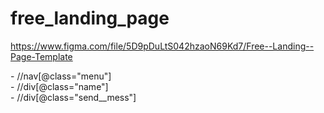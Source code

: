 # free_landing_page

https://www.figma.com/file/5D9pDuLtS042hzaoN69Kd7/Free--Landing--Page-Template


<nav class="menu" data-test-id="block__link-menu"> - //nav[@class="menu"]


<div class="name" data-test-id="text__name-designer"> - //div[@class="name"]


 <div class="send__mess" data-test-id="button__send-email"> - //div[@class="send__mess"]